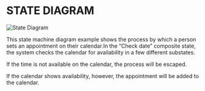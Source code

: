 # STATE DIAGRAM

![State Diagram](https://user-images.githubusercontent.com/94337009/143290276-b659fa21-f4b8-434a-8145-781a150f0335.jpeg)


This state machine diagram example shows the process by which a person sets an appointment on their calendar.In the “Check date” composite state, the system checks the calendar for availability in a few different substates.

If the time is not available on the calendar, the process will be escaped. 

If the calendar shows availability, however, the appointment will be added to the calendar.


